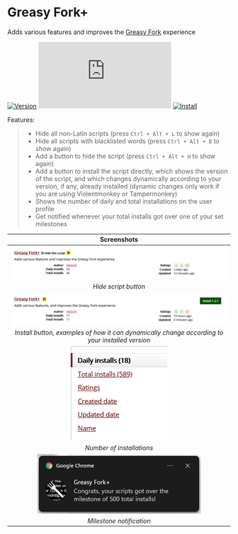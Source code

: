 # Greasy Fork+

Adds various features and improves the [Greasy Fork](https://greasyfork.org/) experience

[![Version](https://img.shields.io/endpoint?url=https://runkit.io/ifelix18/userscript-version/branches/master/iFelix18/Userscripts/master/userscripts/meta/greasyfork-plus.meta.js&style=flat-square)](#greasy-fork)
[![Size](https://img.shields.io/github/size/iFelix18/Userscripts/userscripts/greasyfork-plus.user.js?style=flat-square)](#greasy-fork)
[![Install](https://img.shields.io/badge/install%20directly%20from-GitHub-blue?style=flat-square "Click here!")](https://raw.githubusercontent.com/iFelix18/Userscripts/master/userscripts/greasyfork-plus.user.js)

Features:
>
>* Hide all non-Latin scripts (press `Ctrl + Alt + L` to show again)
>* Hide all scripts with blacklisted words (press `Ctrl + Alt + B` to show again)
>* Add a button to hide the script (press `Ctrl + Alt + H` to show again)
>* Add a button to install the script directly, which shows the version of the script, and which changes dynamically according to your version, if any, already installed (dynamic changes only work if you are using Violentmonkey or Tampermonkey)
>* Shows the number of daily and total installations on the user profile
>* Get notified whenever your total installs got over one of your set milestones

|                                                                 Screenshots                                                                  |
| :------------------------------------------------------------------------------------------------------------------------------------------: |
|        [![Hide script button](/docs/screenshots/greasyfork-plus_hide-script-button.png?raw=true "Hide script button")](#greasy-fork)         |
|                                                             _Hide script button_                                                             |
|              [![Install button](/docs/screenshots/greasyfork-plus_install-button.gif?raw=true "Install button")](#greasy-fork)               |
|                       _Install button, examples of how it can dynamically change according to your installed version_                        |
| [![Number of installations](/docs/screenshots/greasyfork-plus_number-of-installations.png?raw=true "Number of installations")](#greasy-fork) |
|                                                          _Number of installations_                                                           |
|  [![Milestone notification](/docs/screenshots/greasyfork-plus_milestone-notification.png?raw=true "Milestone notification")](#greasy-fork)   |
|                                                           _Milestone notification_                                                           |

